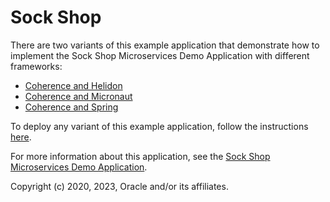 # Sock Shop

There are two variants of this example application that demonstrate how to 
implement the Sock Shop Microservices Demo Application with different frameworks:

* [Coherence and Helidon](https://github.com/oracle/coherence-helidon-sockshop-sample)
* [Coherence and Micronaut](https://github.com/oracle/coherence-micronaut-sockshop-sample)
* [Coherence and Spring](https://github.com/oracle/coherence-spring-sockshop-sample)

To deploy any variant of this example application, follow the instructions [here](https://verrazzano.io/latest/docs/examples/microservices/sock-shop/).

For more information about this application, see the [Sock Shop Microservices Demo Application](https://microservices-demo.github.io/).

Copyright (c) 2020, 2023, Oracle and/or its affiliates.
